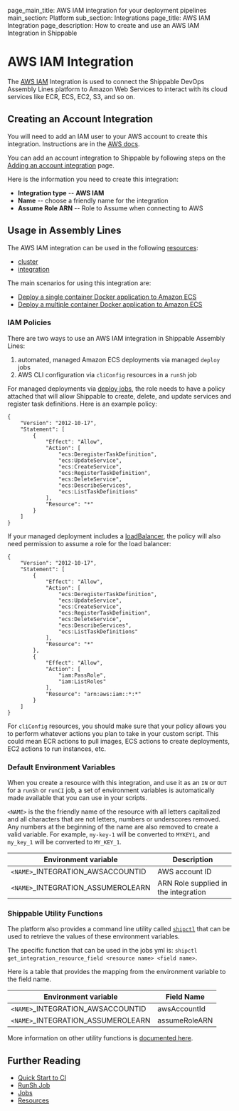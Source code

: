 page_main_title: AWS IAM integration for your deployment pipelines
main_section: Platform
sub_section: Integrations
page_title: AWS IAM Integration
page_description: How to create and use an AWS IAM Integration in Shippable

# AWS IAM Integration

The [AWS IAM](https://aws.amazon.com/iam/) Integration is used to connect the Shippable DevOps Assembly Lines platform to Amazon Web Services to interact with its cloud services like ECR, ECS, EC2, S3, and so on.

## Creating an Account Integration

You will need to add an IAM user to your AWS account to create this integration. Instructions are in the [AWS docs](http://docs.aws.amazon.com/IAM/latest/UserGuide/introduction.html).

You can add an account integration to Shippable by following steps on the [Adding an account integration](/platform/tutorial/integration/howto-crud-integration/) page.

Here is the information you need to create this integration:

* **Integration type** -- **AWS IAM**
* **Name** -- choose a friendly name for the integration
* **Assume Role ARN** -- Role to Assume when connecting to AWS

## Usage in Assembly Lines

The AWS IAM integration can be used in the following [resources](/platform/workflow/resource/overview/):

* [cluster](/platform/workflow/resource/cluster)
* [integration](/platform/workflow/resource/integration)

The main scenarios for using this integration are:

* [Deploy a single container Docker application to Amazon ECS](/deploy/amazon-ecs/)
* [Deploy a multiple container Docker application to Amazon ECS](/deploy/amazon-ecs-multiple-containers/)

### IAM Policies
There are two ways to use an AWS IAM integration in Shippable Assembly Lines:

1. automated, managed Amazon ECS deployments via managed `deploy` jobs
2. AWS CLI configuration via `cliConfig` resources in a `runSh` job

For managed deployments via [deploy jobs](/platform/workflow/job/deploy), the role needs to have a policy attached that will allow Shippable to create, delete, and update services and register task definitions. Here is an example policy:
```
{
    "Version": "2012-10-17",
    "Statement": [
        {
            "Effect": "Allow",
            "Action": [
                "ecs:DeregisterTaskDefinition",
                "ecs:UpdateService",
                "ecs:CreateService",
                "ecs:RegisterTaskDefinition",
                "ecs:DeleteService",
                "ecs:DescribeServices",
                "ecs:ListTaskDefinitions"
            ],
            "Resource": "*"
        }
    ]
}
```

If your managed deployment includes a [loadBalancer](/platform/workflow/resource/loadbalancer), the policy will also need permission to assume a role for the load balancer:
```
{
    "Version": "2012-10-17",
    "Statement": [
        {
            "Effect": "Allow",
            "Action": [
                "ecs:DeregisterTaskDefinition",
                "ecs:UpdateService",
                "ecs:CreateService",
                "ecs:RegisterTaskDefinition",
                "ecs:DeleteService",
                "ecs:DescribeServices",
                "ecs:ListTaskDefinitions"
            ],
            "Resource": "*"
        },
        {
            "Effect": "Allow",
            "Action": [
                "iam:PassRole",
                "iam:ListRoles"
            ],
            "Resource": "arn:aws:iam::*:*"
        }
    ]
}
```

For `cliConfig` resources, you should make sure that your policy allows you to perform whatever actions you plan to take in your custom script.  This could mean ECR actions to pull images, ECS actions to create deployments, EC2 actions to run instances, etc.

### Default Environment Variables
When you create a resource with this integration, and use it as an `IN` or `OUT` for a `runSh` or `runCI` job, a set of environment variables is automatically made available that you can use in your scripts.

`<NAME>` is the the friendly name of the resource with all letters capitalized and all characters that are not letters, numbers or underscores removed. Any numbers at the beginning of the name are also removed to create a valid variable. For example, `my-key-1` will be converted to `MYKEY1`, and `my_key_1` will be converted to `MY_KEY_1`.

| Environment variable						         | Description        |
| ------			 							         |----------------- |
| `<NAME>`\_INTEGRATION\_AWSACCOUNTID       		| AWS account ID |
| `<NAME>`\_INTEGRATION\_ASSUMEROLEARN 	| ARN Role supplied in the integration |


### Shippable Utility Functions
The platform also provides a command line utility called [`shipctl`](/platform/tutorial/workflow/using-shipctl/) that can be used to retrieve the values of these environment variables.

The specific function that can be used in the jobs yml is: `shipctl get_integration_resource_field <resource name> <field name>`.

Here is a table that provides the mapping from the environment variable to the field name.

| Environment variable						| Field Name        |
| ------			 							|----------------- |
| `<NAME>`\_INTEGRATION\_AWSACCOUNTID			| awsAccountId |
| `<NAME>`\_INTEGRATION\_ASSUMEROLEARN   			| assumeRoleARN |

More information on other utility functions is [documented here](/platform/tutorial/workflow/using-shipctl).

## Further Reading
* [Quick Start to CI](/getting-started/ci-sample)
* [RunSh Job](/platform/workflow/job/runsh)
* [Jobs](/platform/workflow/job/overview)
* [Resources](/platform/workflow/resource/overview)
